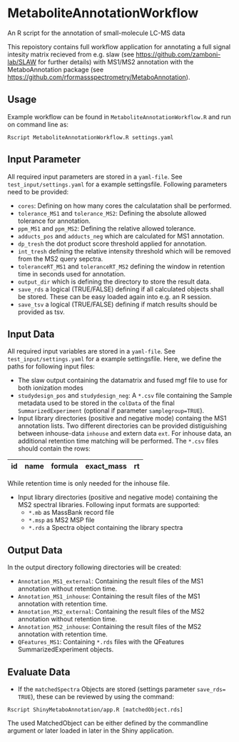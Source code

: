 # MetaboliteAnnotationWorkflow
An R script for the annotation of small-molecule LC-MS data

This repoistory contains full workflow application for annotating a full signal intesity matrix recieved from e.g. slaw (see https://github.com/zamboni-lab/SLAW for further details) 
with MS1/MS2 annotation with the MetaboAnnotation package (see https://github.com/rformassspectrometry/MetaboAnnotation).

## Usage

Example workflow can be found in `MetaboliteAnnotationWorkflow.R` and run on command line as:

```Rscript MetaboliteAnnotationWorkflow.R settings.yaml```

## Input Parameter

All required input parameters are stored in a `yaml-file`. See `test_input/settings.yaml` for a example settingsfile.
Following parameters need to be provided:
 - `cores`: Defining on how many cores the calculatation shall be performed.
 - `tolerance_MS1` and `tolerance_MS2`: Defining the absolute allowed tolerance for annotation.
 - `ppm_MS1` and `ppm_MS2`: Defining the relative allowed tolerance.
 - `adducts_pos` and `adducts_neg` which are calculated for MS1 annotation.
 - `dp_tresh` the dot product score threshold applied for annotation.
 - `int_tresh` defining the relative intensity threshold which will be removed from the MS2 query sepctra.
 - `toleranceRT_MS1` and `toleranceRT_MS2` defining the window in retention time in seconds used for annotation.
 - `output_dir` which is defining the directory to store the result data.
 -  `save_rds` a logical (TRUE/FALSE) defining if all calculated objects shall be stored. These can be easy loaded again into e.g. an R session.
 -  `save_tsv` a logical (TRUE/FALSE) defining if match results should be provided as tsv.


## Input Data

All required input variables are stored in a `yaml-file`. See `test_input/settings.yaml` for a example settingsfile.
Here, we define the paths for following input files:
 - The slaw output containing the datamatrix and fused mgf file to use for both ionization modes
 - `studydesign_pos` and `studydesign_neg`: A `*.csv` file containing the Sample metadata used to be stored in the `colData` of the final `SummarizedExperiment` (optional if parameter `samplegroup=TRUE`).
 - Input library directories (positive and negative mode) containg the MS1 annotation lists. Two different directories can be provided distiguishing between inhouse-data `inhouse` and extern data `ext`. For inhouse data, an additional retention time matching will be performed. The `*.csv` files should contain the rows:

| id | name | formula | exact_mass | rt |
| - | - | - | - | - |

While retention time is only needed for the inhouse file.

- Input library directories (positive and negative mode) containing the MS2 spectral libraries. Following input formats are supported: 
    - `*.mb` as MassBank record file 
    - `*.msp` as MS2 MSP file
    - `*.rds` a Spectra object containing the library spectra

## Output Data

In the output directory following directories will be created:
 - `Annotation_MS1_external`: Containing the result files of the MS1 annotation without retention time.
 - `Annotation_MS1_inhouse`: Containing the result files of the MS1 annotation with retention time.
 - `Annotation_MS2_external`: Containing the result files of the MS2 annotation without retention time.
 - `Annotation_MS2_inhouse`: Containing the result files of the MS2 annotation with retention time.
 - `QFeatures_MS1`: Containing `*.rds` files with the QFeatures SummarizedExperiment objects.

## Evaluate Data

 - If the `matchedSpectra` Objects are stored (settings parameter `save_rds= TRUE`), these can be reviewed by using the command:

```Rscript ShinyMetaboAnnotation/app.R [matchedObject.rds]```

The used MatchedObject can be either defined by the commandline argument or later loaded in later in the Shiny application.
